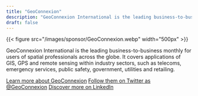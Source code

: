 ```yaml
---
title: "GeoConnexion"
description: "GeoConnexion International is the leading business-to-business monthly for users of spatial professionals across the globe. It covers applications of GIS, GPS and remote sensing within industry sectors, such as telecoms, emergency services, public safety, government, utilities and retailing."
draft: false
---
```


{{< figure src="/images/sponsor/GeoConnexion.webp" width="500px" >}}

GeoConnexion International is the leading business-to-business monthly for users of spatial professionals across the globe. It covers applications of GIS, GPS and remote sensing within industry sectors, such as telecoms, emergency services, public safety, government, utilities and retailing.

[Learn more about GeoConnexion](https://GeoConnexion.com)
[Follow them on Twitter as @GeoConnexion](https://twitter.com/Geoconnexion)
[Discover more on LinkedIn](https://www.linkedin.com/company/geoconnexion)
